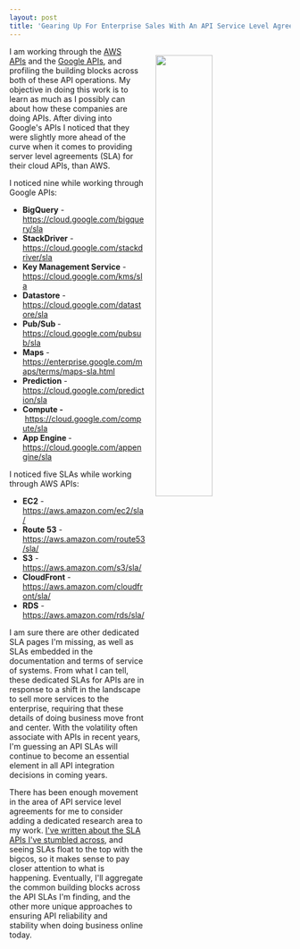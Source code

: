 ```yaml
---
layout: post
title: 'Gearing Up For Enterprise Sales With An API Service Level Agreement'
---
```

<p><img style="padding: 15px;" src="http://kinlane-productions.s3.amazonaws.com/api_evangelist_site/blog/google_sla.png" alt="" width="45%" align="right" /></p>
<p>I am working through the <a href="http://amazon.web.services.stack.network/">AWS APIs</a>&nbsp;and the <a href="http://google.stack.network/">Google APIs</a>, and profiling the building blocks across both of these API operations. My objective in doing this work is to learn as much as I possibly&nbsp;can about how these companies are doing APIs. After diving into Google's APIs I noticed that they were slightly more ahead of the curve when it comes to providing server level agreements (SLA) for their cloud APIs, than AWS.</p>
<p>I noticed nine while working through Google APIs:</p>
<ul>
<li><strong>BigQuery</strong> - <a href="https://cloud.google.com/bigquery/sla">https://cloud.google.com/bigquery/sla</a></li>
<li><strong>StackDriver</strong> - <a href="https://cloud.google.com/stackdriver/sla">https://cloud.google.com/stackdriver/sla</a></li>
<li><strong>Key Management Service</strong> - <a href="https://cloud.google.com/kms/sla">https://cloud.google.com/kms/sla</a></li>
<li><strong>Datastore</strong> - <a href="https://cloud.google.com/datastore/sla">https://cloud.google.com/datastore/sla</a></li>
<li><strong>Pub/Sub </strong>- <a href="https://cloud.google.com/pubsub/sla">https://cloud.google.com/pubsub/sla</a></li>
<li><strong>Maps</strong> - <a href="https://enterprise.google.com/maps/terms/maps-sla.html">https://enterprise.google.com/maps/terms/maps-sla.html</a></li>
<li><strong>Prediction</strong> - <a href="https://cloud.google.com/prediction/sla">https://cloud.google.com/prediction/sla</a></li>
<li><strong>Compute -</strong>&nbsp;<a href="https://cloud.google.com/compute/sla">https://cloud.google.com/compute/sla</a></li>
<li><strong>App Engine </strong>- <a href="https://cloud.google.com/appengine/sla">https://cloud.google.com/appengine/sla</a></li>
</ul>
<p>I noticed five SLAs while working through AWS APIs:</p>
<ul>
<li><strong>EC2</strong> - <a href="https://aws.amazon.com/ec2/sla/">https://aws.amazon.com/ec2/sla/</a></li>
<li><strong>Route 53</strong> - <a href="https://aws.amazon.com/route53/sla/">https://aws.amazon.com/route53/sla/</a></li>
<li><strong>S3</strong> - <a href="https://aws.amazon.com/s3/sla/">https://aws.amazon.com/s3/sla/</a></li>
<li><strong>CloudFront</strong> - <a href="https://aws.amazon.com/cloudfront/sla/">https://aws.amazon.com/cloudfront/sla/</a></li>
<li><strong>RDS</strong> - <a href="https://aws.amazon.com/rds/sla/">https://aws.amazon.com/rds/sla/</a></li>
</ul>
<p>I am sure there are other dedicated SLA pages I'm missing, as well as SLAs embedded in the documentation and terms of service of systems. From what I can tell, these dedicated SLAs for APIs are in response to a shift in the landscape to sell more services to the enterprise, requiring that these details of doing business move front and center. With the volatility often associate with APIs in recent years, I'm guessing an API SLAs will continue to become an essential element in all API integration decisions in coming years.</p>
<p>There has been enough movement in the area of API service level agreements for me to consider adding a dedicated research area to my work. <a href="http://apievangelist.com/2016/10/03/a-service-level-agreement-api-for-api-service-providers/">I've written about the SLA APIs I've stumbled&nbsp;</a><a href="http://apievangelist.com/2016/10/03/a-service-level-agreement-api-for-api-service-providers/">across</a>, and seeing SLAs float to the top with the bigcos, so it makes sense to pay closer attention to what is happening. Eventually, I'll aggregate the common building blocks across the API SLAs I'm finding, and the other more unique approaches to ensuring API reliability and stability&nbsp;when doing business online today.</p>